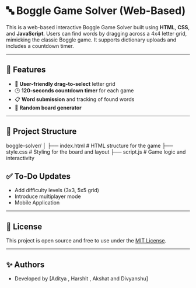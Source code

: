 # 🔤 Boggle Game Solver (Web-Based)

This is a web-based interactive Boggle Game Solver built using **HTML**, **CSS**, and **JavaScript**. Users can find words by dragging across a 4x4 letter grid, mimicking the classic Boggle game. It supports dictionary uploads and includes a countdown timer.

---

## 📌 Features

- 🧠 **User-friendly drag-to-select** letter grid
- 🕒 **120-seconds countdown timer** for each game
- 📋 **Word submission** and tracking of found words
- 🔄 **Random board generator**

---

## 📁 Project Structure
boggle-solver/
│
├── index.html # HTML structure for the game
├── style.css # Styling for the board and layout
├── script.js # Game logic and interactivity


## ✅ To-Do Updates

- Add difficulty levels (3x3, 5x5 grid)
- Introduce multiplayer mode
- Mobile Application 

---

## 📄 License

This project is open source and free to use under the [MIT License](LICENSE).

---

## ✨ Authors

- Developed by [Aditya , Harshit , Akshat and Divyanshu]
